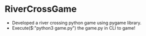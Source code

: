 # RiverCrossGame
- Developed a river crossing python game using pygame library.
- Execute($:"python3 game.py") the game.py in CLI to game!
